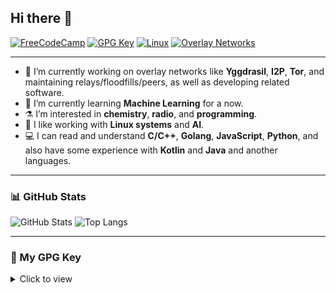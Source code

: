## Hi there 👋

[![FreeCodeCamp](https://img.shields.io/badge/FreeCodeCamp-LifeWiped-brightgreen?logo=freecodecamp)](https://www.freecodecamp.org/LifeWiped)
[![GPG Key](https://img.shields.io/badge/GPG-Download-blue?logo=gnuprivacyguard)](#my-gpg-key)
[![Linux](https://img.shields.io/badge/Linux-Lover-black?logo=linux&logoColor=white)](#)
[![Overlay Networks](https://img.shields.io/badge/Overlay-Networks-orange?logo=torproject)](#)

---

- 🔭 I’m currently working on overlay networks like **Yggdrasil**, **I2P**, **Tor**, and maintaining relays/floodfills/peers, as well as developing related software.
- 🌱 I’m currently learning **Machine Learning** for a now.
- ⚗ I’m interested in **chemistry**, **radio**, and **programming**.
- 🐧 I like working with **Linux systems** and **AI**.
- 💻 I can read and understand **C/C++**, **Golang**, **JavaScript**, **Python**, and also have some experience with **Kotlin** and **Java** and another languages.

---

### 📊 GitHub Stats
![GitHub Stats](https://github-readme-stats.vercel.app/api?username=wipedlifepotato&show_icons=true&theme=github_light)
![Top Langs](https://github-readme-stats.vercel.app/api/top-langs/?username=wipedlifepotato&layout=compact&theme=radical)

---

### 🔑 My GPG Key
<details>
<summary>Click to view</summary>
-----BEGIN PGP PUBLIC KEY BLOCK-----

mQSuBGifPLIRDACXRzcIUjz91afKQf72feIdQuH15xzP/EY6pGAxEuZnYYsPiqR+
vpGP35JVxk0IbtabHUpfTF+IRiS3EnqufXTOEnDNFye8UvVypiZyvxaODta1nNHp
dNtfkej+JRXadhAhXtnmkFPqElSICjeCdSintHTthdlMbCEE7pmMH5ver8oPAcTf
aON/PJDhFos6saiV4F1ONmzwMSV8NRK2RBZGGvY6JdTsIqrR+VDv7fJZoHnKwP9T
IuAZu2YPPYwZ3P7uLNuTb9TlM19sYdSQiqrGzPwjC26zw+l1KOerfeaBxzQLCJu3
WSEWgH4xca0HfF244Zw8m4y7g0VZ9/IqPVM4q6LKADGm3s5HtFjZtIpOBSaNeKLF
Ppb/eEorYvf6Inz3OUupb3hlrY2kNT5+KmRLQIJQOubAaHokKMCYPpPuhVY6hFDm
3+L8cq7njJp5ObM27uAhasLq2vdY/3NXq4u6tG2EiNHWzxORI6G3Zc0MN5/b3Hnh
yt9vi109WyI1DWsBAPiovUA5afNmCTzqnCfV5XCBrxUHJDMjcyymubcHfCn5C/0Z
d6+wj3VaBQe6TeJ6Wn7yw8Daa1XqxRKRNJwhc3Z1/olyZ0RPYzfTC4lZfC2fsT3G
ezw09RIoVy56du9weqvXB8uLIu9M2oZbjs3xXL2LryeYChaMYknhhuWq6D2j3VDS
EHqfSc6dnwTjKzQpauEfVd/1helSxyOWcwfH2TnRZEGLzU+K+AXSzsL5dSH9lVoR
aWTlNoJn6KDGW+c+dlXxGaJnoICBF3xcI5oS3lyKYhS9xMqgRQ8zvzDm0V07OlYE
gCQLz0ofz5DO+tSY5VagkChYQMdLxU9/z4b5iZHFKi95aHAz3O69N6n6Rv1+saRK
MazBQI+ir/id4U+o02tgTSuDZ0mLTCOR95pSajMi3J3SuT94erBuqs37N6UHtojQ
TDmm2W9213n+6/m6uR5Ev09bibfvg5W58Qxxn7ec3F8hPUfVtFmM65Ko0edEjjaG
4FgepeuLotu4pQ738ep6ATHXGJxfGNEMDs6eo5gTeAgB+bpFjWSfApbbXadCBlkL
/36FlBU2s0u7+wChwY+ndBrGWTJStCkxDTDQVMj93zCI2Rb2+2ht9dDsrnkVk4ZT
/l9FtLPBHGEa6jJ8UCjwLXSx5XSBPCtDR5XMxcCM6Q4FMFolSG9Wle/y84y26pSH
s/xEHixcvQd4hdHqUV2ZmcU0OTXZ8TW3+8p6ewoF/vL0iLhLVt/qupQKaUisONlo
mE74glZ1MPxOfZ2izFcPQK1f02f8DC0/O+TjoQ1gB7YTrHnsP1jyYDZqYhbQGpoD
bot6b/v7vX5nqr2dYAxDZcj45sHU+jW3LFIZLJUiazU1VqzYc68nVWozK0ozOB3g
R+atfLYgBOi67AqIegMIGlbgpFX7eeBGTAfHR6AgtlXuS6THyI9S9LVs4KSCltpC
/R0EilPhkyohui8GsxXisJB8V5BAVglvtxyqVrqzWM+37NRI/HydGQ2kPtr9ZBSS
l07n4B6RgRe6O7Sl62JcCFM/qirROB2eNpomFCZYBbj4MQsSKk17qRh3NxDVzUTc
cLQcV2lwZWRMaWZlUG90YXRvIChHaXRodWIga2V5KYiYBBMRCABAFiEENIwCfGxj
obGufoPsQTYPI/JlhmQFAmifPLICGwMFCQWjmoAFCwkIBwICIgIGFQoJCAsCAxYC
AQIeBwIXgAAKCRBBNg8j8mWGZH+fAQCYGJNM9ANG1cXSYyS0ewmqyuN+xKSdTF1a
7iPDVEFZJwEAgMZk3LbhYFlrr+gNeUAVfhHkLdMJY8fS+wW8S+pqL1G5Aw0EaJ88
shAMAJI1Ci4D+8IIHyaMIpYrRShJdInXpBPK7yn8EiLYPrWcoAiVKwhirBRsvakb
uT9JtFvNy7hSYZblRlJrkOktQCGoHwr5UiR1MEGzT+gakjSYH4Ey+i6IM/854PAA
s/1gtyN35hSfcjqagjW7HcPLXpia2JJNY0E0Np3L35+QSCp9arIC1ypkMKH1tF1q
WxaKOhN4W7LTn6dtIs4h5IG5N83hsZd1EBJuygCJC8MWzrTiRjd9JucYthWigFaD
xpbxaUKkqbBgCTNp9YfoS/jKsbN2Rsy9bAy+M71BZuUHnQ2+PVxfwUiNCJYVRj5b
whQaP6zt9/FtVmqznKEDRb7vV7Ry7SoTszi+JYWnPOArp3DL0bmROUHHqEObQYhy
QcJ/0xAHcejF20uTNW0hQxVLKm32C+KVWu4XaanyvbSzEDeJI/OiYz/QGcb+86G9
N8VJV2mR74fLZxyOcC6KooweqgtewFIrgtZNPqLby2oJHFTyXjbooR1Cz9M1Crf4
CafPLwADBQv/cC0eay8owOgnkv8X85zlaEHBYQcpIPCqWEWCNv9I7Ai8vaItB6si
NTPOSIHHmAmJMu6Ars/j/Do3aqwzTQngMUjfrZXKYY+Zbx8JwBhrhpBYBgL7Az8X
O3mBfQJwuMEwFyYUjTqJJvCoQmmCTxIlSkt38QrCrC8X11KfU5usFIIbRmtm6lc9
DLyKApEZu5xHbEugh6hi4OcQk76IGB98Q4snu9EX50oRJMKzjrbzmH+v7s5Kb8P2
zaaaNqD0w22LUiOLBJRAdX+2T7LeM83kDig+6ziWqqx0ebQ570vPoJY89dVSLtOY
xmXPH/NlssgBI6h6YnveTeFmRPxJ0DSr77KG3/dLYZN8hxF4pOw0Dz1faqW5Lv/Y
VVjrq4kUqqtZOnGx2AQikeLhdLRssd5RpBHqutW9qsds/jiXa1YalPv+jBMCdQuk
AGWYphaRWSvymF5jeYE5ccwxxqDHzjBQgPv4HwtS7mZ9yOui2uy5PYX1vpcqhn+Z
bg0VlMixicLriH4EGBEIACYWIQQ0jAJ8bGOhsa5+g+xBNg8j8mWGZAUCaJ88sgIb
DAUJBaOagAAKCRBBNg8j8mWGZHY2AQC5ynglKAsftkq+ul9fQ9bN7ZcQVIG2HH+d
ETz++lgkJwD/V+j2e8hqerpMSAghMQnK+g7pLIp0mkacZuG8BRxYKiI=
=KFQF

-----END PGP PUBLIC KEY BLOCK-----
</details>
